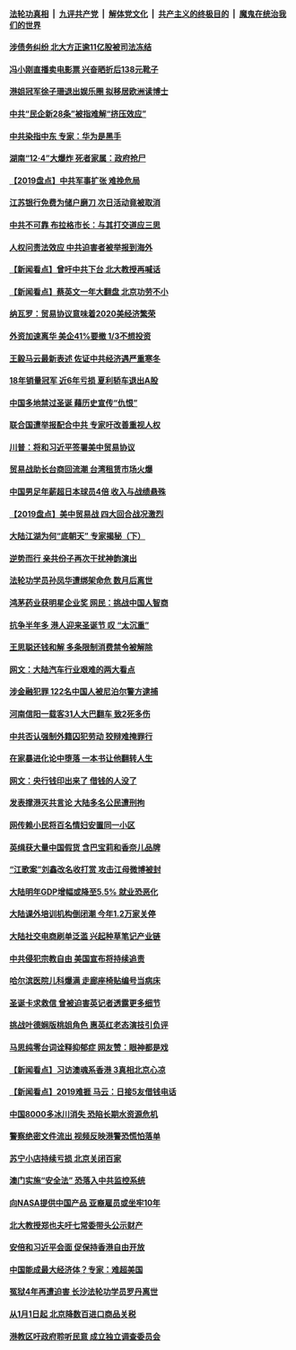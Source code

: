 ####  [法轮功真相](../../../../basic/blob/master/README.md?t=12250813) &nbsp;|&nbsp; [九评共产党](../../../../9ping.md/blob/master/README.md?t=12250813) &nbsp;|&nbsp; [解体党文化](../../../../jtdwh.md/blob/master/README.md?t=12250813)  &nbsp;|&nbsp; [共产主义的终极目的](../../../../gczydzjmd.md/blob/master/README.md?t=12250813) &nbsp;|&nbsp; [魔鬼在统治我们的世界](../../../../mgztzwmdsj.md/blob/master/README.md?t=12250813) 

#### [涉债务纠纷 北大方正逾11亿股被司法冻结](../pages/nsc413/n11743710.md?t=12250813) 

#### [冯小刚直播卖电影票 兴奋晒折后138元靴子](../pages/nsc413/n11743343.md?t=12250813) 

#### [港姐冠军徐子珊退出娱乐圈 拟移居欧洲读博士](../pages/nsc413/n11743616.md?t=12250813) 

#### [中共“民企新28条”被指难解“挤压效应”](../pages/nsc413/n11743546.md?t=12250813) 

#### [中共染指中东 专家：华为是黑手](../pages/nsc413/n11743680.md?t=12250813) 

#### [湖南“12·4”大爆炸 死者家属：政府抢尸](../pages/nsc413/n11743575.md?t=12250813) 

#### [【2019盘点】中共军事扩张 难挽危局](../pages/nsc413/n11738958.md?t=12250813) 

#### [江苏银行免费为储户磨刀 次日活动竟被取消](../pages/nsc413/n11743447.md?t=12250813) 

#### [中共不可靠 布拉格市长：与其打交道应三思](../pages/nsc413/n11742592.md?t=12250813) 

#### [人权问责法效应 中共迫害者被举报到海外](../pages/nsc413/n11741100.md?t=12250813) 

#### [【新闻看点】曾吁中共下台 北大教授再喊话](../pages/nsc413/n11743457.md?t=12250813) 

#### [【新闻看点】蔡英文一年大翻盘 北京功劳不小](../pages/nsc413/n11743455.md?t=12250813) 

#### [纳瓦罗：贸易协议意味着2020美经济繁荣](../pages/nsc413/n11743400.md?t=12250813) 

#### [外资加速离华 美企41%要撤 1/3不想投资](../pages/nsc413/n11743325.md?t=12250813) 

#### [王毅马云最新表述 佐证中共经济遇严重寒冬](../pages/nsc413/n11743385.md?t=12250813) 

#### [18年销量冠军 近6年亏损 夏利轿车退出A股](../pages/nsc413/n11743361.md?t=12250813) 

#### [中国多地禁过圣诞 藉历史宣传“仇恨”](../pages/nsc413/n11743273.md?t=12250813) 

#### [联合国遭举报配合中共 专家吁改善重视人权](../pages/nsc413/n11741078.md?t=12250813) 

#### [川普：将和习近平签署美中贸易协议](../pages/nsc413/n11743339.md?t=12250813) 

#### [贸易战助长台商回流潮 台湾租赁市场火爆](../pages/nsc413/n11743269.md?t=12250813) 

#### [中国男足年薪超日本球员4倍 收入与战绩悬殊](../pages/nsc413/n11743071.md?t=12250813) 

#### [【2019盘点】美中贸易战 四大回合战况激烈](../pages/nsc413/n11704557.md?t=12250813) 

#### [大陆江湖为何“底朝天” 专家揭秘（下）](../pages/nsc413/n11742827.md?t=12250813) 

#### [逆势而行 亲共份子再次干扰神韵演出](../pages/nsc413/n11741511.md?t=12250813) 

#### [法轮功学员孙凤华遭绑架命危 数月后离世](../pages/nsc413/n11740664.md?t=12250813) 


#### [鸿茅药业获明星企业奖 网民：挑战中国人智商](../pages/nsc413/n11742705.md?t=12250813) 

#### [抗争半年多 港人迎来圣诞节 叹 “太沉重”](../pages/nsc413/n11742739.md?t=12250813) 

#### [王思聪还钱和解 多条限制消费禁令被解除](../pages/nsc413/n11742615.md?t=12250813) 

#### [网文：大陆汽车行业艰难的两大看点](../pages/nsc413/n11742493.md?t=12250813) 

#### [涉金融犯罪 122名中国人被尼泊尔警方逮捕](../pages/nsc413/n11742514.md?t=12250813) 

#### [河南信阳一载客31人大巴翻车 致2死多伤](../pages/nsc413/n11742586.md?t=12250813) 

#### [中共否认强制外籍囚犯劳动 狡辩难掩罪行](../pages/nsc413/n11741818.md?t=12250813) 

#### [在家暴进化论中堕落 一本书让他翻转人生](../pages/nsc413/n11741126.md?t=12250813) 

#### [网文：央行钱印出来了 借钱的人没了](../pages/nsc413/n11742305.md?t=12250813) 

#### [发表撑港灭共言论 大陆多名公民遭刑拘](../pages/nsc413/n11742110.md?t=12250813) 

#### [网传赖小民将百名情妇安置同一小区](../pages/nsc413/n11741848.md?t=12250813) 

#### [英缉获大量中国假货 含巴宝莉和香奈儿品牌](../pages/nsc413/n11741515.md?t=12250813) 

#### [“江歌案”刘鑫改名收打赏 攻击江母微博被封](../pages/nsc413/n11741773.md?t=12250813) 

#### [大陆明年GDP增幅或降至5.5% 就业恐恶化](../pages/nsc413/n11741580.md?t=12250813) 

#### [大陆课外培训机构倒闭潮 今年1.2万家关停](../pages/nsc413/n11741030.md?t=12250813) 

#### [大陆社交电商刷单泛滥 兴起种草笔记产业链](../pages/nsc413/n11741372.md?t=12250813) 

#### [中共侵犯宗教自由 美国宣布将持续追责](../pages/nsc413/n11741117.md?t=12250813) 

#### [哈尔滨医院儿科爆满 走廊座椅贴编号当病床](../pages/nsc413/n11741434.md?t=12250813) 

#### [圣诞卡求救信 曾被迫害英记者透露更多细节](../pages/nsc413/n11741441.md?t=12250813) 

#### [挑战叶德娴版桃姐角色 惠英红老态演技引负评](../pages/nsc413/n11741009.md?t=12250813) 

#### [马思纯零台词诠释抑郁症 网友赞：眼神都是戏](../pages/nsc413/n11741299.md?t=12250813) 

#### [【新闻看点】习访澳魂系香港 3真相北京心凉](../pages/nsc413/n11741034.md?t=12250813) 

#### [【新闻看点】2019难捱 马云：日接5友借钱电话](../pages/nsc413/n11740705.md?t=12250813) 

#### [中国8000多冰川消失 恐陷长期水资源危机](../pages/nsc413/n11741298.md?t=12250813) 

#### [警察绝密文件流出 视频反映港警恐慌怕落单](../pages/nsc413/n11740844.md?t=12250813) 

#### [苏宁小店持续亏损 北京关闭百家](../pages/nsc413/n11741135.md?t=12250813) 

#### [澳门实施“安全法” 恐落入中共监控系统](../pages/nsc413/n11741039.md?t=12250813) 

#### [向NASA提供中国产品 亚裔雇员或坐牢10年](../pages/nsc413/n11741146.md?t=12250813) 

#### [北大教授郑也夫吁七常委带头公示财产](../pages/nsc413/n11740992.md?t=12250813) 

#### [安倍和习近平会面 促保持香港自由开放](../pages/nsc413/n11741027.md?t=12250813) 

#### [中国能成最大经济体？专家：难超美国](../pages/nsc413/n11741024.md?t=12250813) 

#### [冤狱4年再遭迫害 长沙法轮功学员罗丹离世](../pages/nsc413/n11740279.md?t=12250813) 

#### [从1月1日起 北京降数百进口商品关税](../pages/nsc413/n11740703.md?t=12250813) 

#### [港教区吁政府聆听民意 成立独立调查委员会](../pages/nsc413/n11740739.md?t=12250813) 

